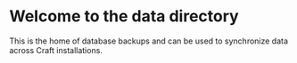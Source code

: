 # Welcome to the data directory

This is the home of database backups and can be used to synchronize data across Craft installations.
